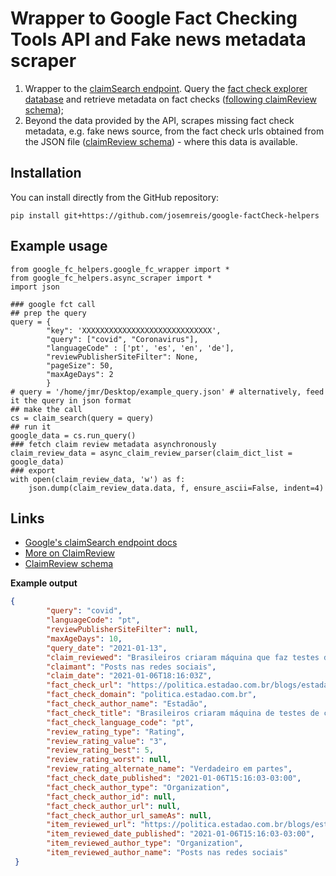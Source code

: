 # Wrapper to Google Fact Checking Tools API and Fake news metadata scraper

1. Wrapper to the [claimSearch endpoint](https://developers.google.com/fact-check/tools/api/reference/rest/v1alpha1/claims/search). Query the [fact check explorer database](https://toolbox.google.com/factcheck/) and retrieve metadata on fact checks ([following claimReview schema](https://schema.org/ClaimReview));
2. Beyond the data provided by the API, scrapes missing fact check metadata, e.g. fake news source, from the fact check urls obtained from the JSON file ([claimReview schema](https://schema.org/ClaimReview)) - where this data is available.

Installation
------------

You can install directly from the GitHub repository:

    pip install git+https://github.com/josemreis/google-factCheck-helpers


Example usage
-------------

```python3
from google_fc_helpers.google_fc_wrapper import *
from google_fc_helpers.async_scraper import *
import json

### google fct call
## prep the query
query = {
        "key": 'XXXXXXXXXXXXXXXXXXXXXXXXXXXXX',
        "query": ["covid", "Coronavirus"],
        "languageCode" : ['pt', 'es', 'en', 'de'],
        "reviewPublisherSiteFilter": None,
        "pageSize": 50,
        "maxAgeDays": 2
        }
# query = '/home/jmr/Desktop/example_query.json' # alternatively, feed it the query in json format
## make the call
cs = claim_search(query = query)
## run it
google_data = cs.run_query()
### fetch claim review metadata asynchronously
claim_review_data = async_claim_review_parser(claim_dict_list = google_data)
### export
with open(claim_review_data, 'w') as f:
    json.dump(claim_review_data.data, f, ensure_ascii=False, indent=4)
```

Links
-----

- [Google's claimSearch endpoint docs](https://developers.google.com/fact-check/tools/api/reference/rest/v1alpha1/claims/search)
- [More on ClaimReview](https://www.claimreviewproject.com/the-facts-about-claimreivew)
- [ClaimReview schema](https://schema.org/ClaimReview)


**Example output**

```json
{
        "query": "covid",
        "languageCode": "pt",
        "reviewPublisherSiteFilter": null,
        "maxAgeDays": 10,
        "query_date": "2021-01-13",
        "claim_reviewed": "Brasileiros criaram máquina que faz testes de covid-19 quase sem custo",
        "claimant": "Posts nas redes sociais",
        "claim_date": "2021-01-06T18:16:03Z",
        "fact_check_url": "https://politica.estadao.com.br/blogs/estadao-verifica/brasileiros-criaram-maquina-de-testes-de-covid-19-mas-produto-ainda-esta-em-testes-e-nao-tem-preco/",
        "fact_check_domain": "politica.estadao.com.br",
        "fact_check_author_name": "Estadão",
        "fact_check_title": "Brasileiros criaram máquina de testes de covid-19, mas produto ...",
        "fact_check_language_code": "pt",
        "review_rating_type": "Rating",
        "review_rating_value": "3",
        "review_rating_best": 5,
        "review_rating_worst": null,
        "review_rating_alternate_name": "Verdadeiro em partes",
        "fact_check_date_published": "2021-01-06T15:16:03-03:00",
        "fact_check_author_type": "Organization",
        "fact_check_author_id": null,
        "fact_check_author_url": null,
        "fact_check_author_url_sameAs": null,
        "item_reviewed_url": "https://politica.estadao.com.br/blogs/estadao-verifica/brasileiros-criaram-maquina-de-testes-de-covid-19-mas-produto-ainda-esta-em-testes-e-nao-tem-preco/",
        "item_reviewed_date_published": "2021-01-06T15:16:03-03:00",
        "item_reviewed_author_type": "Organization",
        "item_reviewed_author_name": "Posts nas redes sociais"
 }

```
